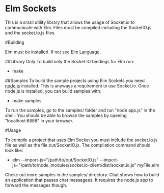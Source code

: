 Elm Sockets
===

This is a small utility library that allows the usage of Socket.io to communicate with Elm. Files must be compiled including the SocketIO.js and the socket.io.js files.

#Building

Elm must be installed. If not see [Elm Language](www.elm-lang.org).

##Library Only
To build only the Socket.IO bindings for Elm run:
 
 * make

##Samples
To build the sample projects using Elm Sockets you need [node.js](nodejs.org) installed. This is anyways a requirement to use Socket.io. Once node.js is installed, you can build samples with:

   * make samples

To run the samples, go to the samples/ folder and run "node app.js" in the shell. You should be able to browse the samples by opening "localhost:8888" in your browser.

#Usage

To compile a project that uses Elm Socket you must include the socket.io.js file as well as the file out/SocketIO.js. The compilation command should look like:

 * elm --import-js="/path/to/out/SocketIO.js" --import-js="/path/to/node_modules/socket.io-client/dist/socket.io.js" myFile.elm

Chekc out more samples in the samples/ directory. Chat shows how to build an application that passes chat messagees. It requires the node.js app to forward the messages though.